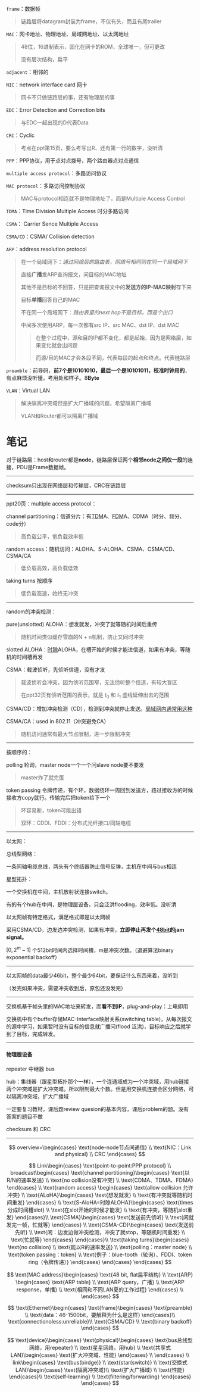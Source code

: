 `frame`：数据帧

> 链路层将datagram封装为frame，不仅有头，而且有尾trailer

`MAC`：网卡地址、物理地址、局域网地址、以太网地址

> 48位，16进制表示，固化在网卡的ROM，全球唯一，但可更改
>
> 没有层次结构，扁平

`adjacent`：相邻的

`NIC`：network interface card 网卡

> 网卡不只做链路层的事，还有物理层的事

`EDC`：Error Detection and Correction bits

> 与EDC一起出现的D代表Data

`CRC`：Cyclic

> 考点在ppt第15页，要么考写出R、还有第一行的数字，没听清

`PPP`：PPP协议，用于点对点拨号，两个路由器点对点通信

`multiple access protocol`：多路访问协议

`MAC protocol`：多路访问控制协议

>MAC与protocol相连就不是物理地址了，而是Multiple Access Control

`TDMA`：Time Division Multiple Access 时分多路访问

`CSMA`： Carrier Sence Multiple Access

`CSMA/CD`：CSMA/ Collision detection

`ARP`：address resolution protocol

> 在一个局域网下：*通过网络层的路由表，网络号相同则在同一个局域网下*
>
> 直接**广播**发ARP查询报文，问目标的MAC地址
>
> 其他不是目标的不回答，只是把查询报文中的**发送方的IP-MAC映射**存下来
>
> 目标**单播**回答自己的MAC
>
> 不在同一个局域网下：*路由表里的next hop不是目标，而是个出口*
>
> 中间多次使用ARP，每一次都有src IP、src MAC、dst IP、dst MAC
>
> > 在整个过程中，源和目的IP都不变化，都是起始，因为是网络层，如果变化就会出问题
> >
> > 而源/目的MAC才会各段不同，代表每段的起点和终点。代表链路层
>

`preamble`：前导码，**前7个是10101010，最后一个是10101011，校准时钟用的**，有点麻烦没听懂，考用处和样子。8**Byte**

`VLAN`：Virtual LAN

> 解决隔离冲突域但是扩大广播域的问题，希望隔离广播域
>
> VLAN和Router都可以隔离广播域

# 笔记

对于链路层：host和router都是**node**，链路层保证两个**相邻node之间仅一段**的连接，PDU是Frame数据帧。

---

checksum只出现在网络层和传输层，CRC在链路层

---

ppt20页：multiple access protocol：

channel partitioning：信道分片：有<u>TDM</u>A、<u>FDM</u>A、CDMA（时分、频分、code分）

> 高负载公平，低负载效率低

random access：随机访问：ALOHA、S-ALOHA、CSMA、CSMA/CD、CSMA/CA

> 低负载高效，高负载低效

taking turns 按顺序

> 低负载高速，始终无冲突

---

random的冲突检测：

pure(unslotted) ALOHA：想发就发，冲突了就等随机时间后重传

> 随机时间类似缓存雪崩的N + n机制，防止又同时冲突

slotted ALOHA：<u>时隙</u>ALOHA，在槽开始的时候才能进信道，如果有冲突，等随机的时间槽再发

CSMA：载波侦听，先侦听信道，没有才发

> 载波侦听会冲突，因为侦听范围窄，无法侦听整个信道，有较大盲区
>
> 在ppt32页有侦听范围的表示，就是 $t_0$ 和 $t_1$ 虚线延伸出去的范围

CSMA/CD：增加冲突检测（CD），检测到冲突就停止发送。<u>局域网内通常用这种</u>

CSMA/CA：used in 802.11（冲突避免CA）

> 随机访问通常有最大节点限制，进一步限制冲突

---

按顺序的：

polling 轮询，master node一个一个问slave node要不要发

> master炸了就完蛋

token passing 令牌传递，有个环，数据绕环一周回到发送方，路过接收方的时候接收方copy就行。传输完后把token给下一个

> 环容易断，token可能出错
>
> 双环：CDDI、FDDI：分布式光纤接口/同轴电缆

---

以太网：

总线型网络：

一条同轴电缆总线，两头有个终结器防止信号反弹，主机在中间与bus相连

星型拓扑：

一个交换机在中间，主机放射状连接switch。

有的有个hub在中间，是物理层设备，只会泛洪flooding，效率低。没听清



以太网帧有特定格式，满足格式即是以太网帧

采用CSMA/CD，边发边冲突检测，如果有冲突，**立即停止再发个<u>48bit</u>的jam signal。**

$[0,2^m-1]$ 个512bit时间内选择时间槽，m是冲突次数。（退避算法binary exponential backoff）

---

以太网帧的data最少46bit，整个最少64bit，要保证什么东西来着，没听到

（发完如果冲突，需要冲突收到后，原包还没发完）

---

交换机基于帧头里的MAC地址来转发，而**看不到IP**，plug-and-play：上电即用

交换机中有个buffer存储MAC-Interface映射关系(switching table)，从每次报文的源中学习，如果暂时没有目标的信息就广播问(flood 泛洪)，目标响应之后就学到了目标，完成转发。

---

#### 物理层设备

repeater 中继器 bus

hub：集线器（跟星型拓扑那个一样），一个连通域成为一个冲突域，用hub链接两个冲突域是扩大冲突域。所以限制最大个数。但是用交换机连接会区分网络，可以隔离冲突域，扩大广播域



一定要复习教材，课后题review quesion的基本内容，课后problem的题。没有答案的题目不做

checksum 和 CRC

---

$$
overview=\begin{cases}
\text{node-node节点间通信} \\
\text{NIC：Link and physical} \\
CRC
\end{cases}
$$

$$
Link\begin{cases}
\text{point-to-point:PPP protocol} \\
broadcast\begin{cases}
\text{channel portitioning}\begin{cases}
\text{以R/N的速率发送} \\
\text{no collision没有冲突} \\
\text{CDMA、TDMA、FDMA}
\end{cases} \\
\text{random access} \begin{cases}
\text{allow collision 允许冲突} \\
\text{ALoHA}\begin{cases}
\text{想发就发} \\
\text{有冲突就等随机时间重发}
\end{cases} \\
\text{S-AloHA=时隙ALOHA}\begin{cases}
\text{times分成时间槽slot} \\
\text{在slot开始的时候才能发} \\
\text{有冲突，等随机slot重发}
\end{cases}\\
\text{CSMA}\begin{cases}
\text{发送前先侦听} \\
\text{闲就发完一帧，忙就等}
\end{cases} \\
\text{CSMA-CD}\begin{cases}
\text{发送前先听} \\
\text{闲：边发边做冲突检测，冲突了就stop，等随机时间重发} \\
\text{忙就等}
\end{cases}
\end{cases}\\
\text{taking turns}\begin{cases}
\text{no collision} \\
\text{能以R的速率发送} \\
\text{polling：master node} \\
\text{token passing：token} \\
\text{例子：blue-tooth（轮询）、FDDI、token ring（令牌传递）}
\end{cases}
\end{cases}
\end{cases}
$$

$$
\text{MAC address}\begin{cases}
\text{48 bit, flat扁平结构} \\
\text{ARP} \begin{cases}
\text{ARP table} \\
\text{ARP query，广播} \\
\text{ARP response，单播} \\
\text{相同和不同LAN夏的工作过程}
\end{cases} \\
\end{cases}
$$

$$
\text{Ethernet}\begin{cases}
\text{frame}\begin{cases}
\text{preamble} \\
\text{data：46-1500bit，要解释为什么是这样} 
\end{cases}\\
\text{connectionoless:unreliable}\\
\text{CSMA/CD} \\
\text{binary backoff}
\end{cases}
$$

$$
\text{device}\begin{cases}
\text{physical}\begin{cases}
\text{bus总线型网络，用repeater} \\
\text{星星网络，用hub} \\
\text{共享式LAN}\begin{cases}
\text{扩大冲突域、性能}
\end{cases} \\
\end{cases} \\
link\begin{cases}
\text{bus(birdge)} \\
\text{star(switch)} \\
\text{交换式LAN}\begin{cases}
\text{隔离冲突域}\\
\text{扩大广播域} \\
\text{性能}
\end{cases}\\
\text{self-learning} \\
\text{filtering/forwarding}
\end{cases}
\end{cases}
$$



